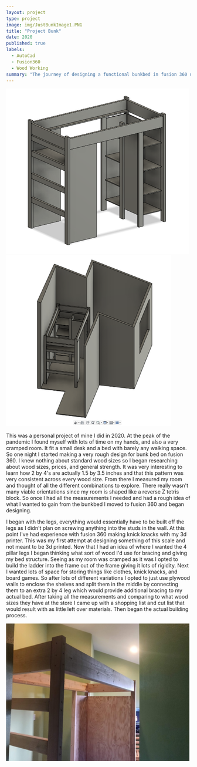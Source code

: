 ```yaml
---
layout: project
type: project
image: img/JustBunkImage1.PNG
title: "Project Bunk"
date: 2020
published: true
labels:
  - AutoCad
  - Fusion360
  - Wood Working
summary: "The journey of designing a functional bunkbed in fusion 360 using widely available wood sizes."
---
```


<div class="text-center p-4">
  <img width="500px" src="../img/JustBunkImage1.PNG" class="img-thumbnail" >
  <img width="450px" src="/img/BunkAndRoom.PNG" class="img-thumbnail" >
</div>

This was a personal project of mine I did in 2020. At the peak of the pandemic I found myself with lots of time on my hands, and also a very cramped room. It fit a small desk and a bed with barely any walking space. So one night I started making a very rough design for bunk bed on fusion 360. I knew nothing about standard wood sizes so I began researching about wood sizes, prices, and general strength. It was very interesting to learn how 2 by 4's are actually 1.5 by 3.5 inches and that this pattern was very consistent across every wood size. From there I measured my room and thought of all the different combinations to explore. There really wasn't many viable orientations since my room is shaped like a reverse Z tetris block. So once I had all the measurements I needed and had a rough idea of what I wanted to gain from the bunkbed I moved to fusion 360 and began designing.

I began with the legs, everything would essentially have to be built off the legs as I didn't plan on screwing anything into the studs in the wall. At this point I've had experience with fusion 360 making knick knacks with my 3d printer. This was my first attempt at designing something of this scale and not meant to be 3d printed. Now that I had an idea of where I wanted the 4 pillar legs I began thinking what sort of wood I'd use for bracing and giving my bed structure. Seeing as my room was cramped as it was I opted to build the ladder into the frame out of the frame giving it lots of rigidity. Next I wanted lots of space for storing things like clothes, knick knacks, and board games. So after lots of different variations I opted to just use plywood walls to enclose the shelves and split them in the middle by connecting them to an extra 2 by 4 leg which would provide additional bracing to my actual bed. After taking all the measurements and comparing to what wood sizes they have at the store I came up with a shopping list and cut list that would result with as little left over materials. Then began the actual building process.


  <img width="500px" src="../img/bunkbed-In-Progress.jpg" class="center" >






